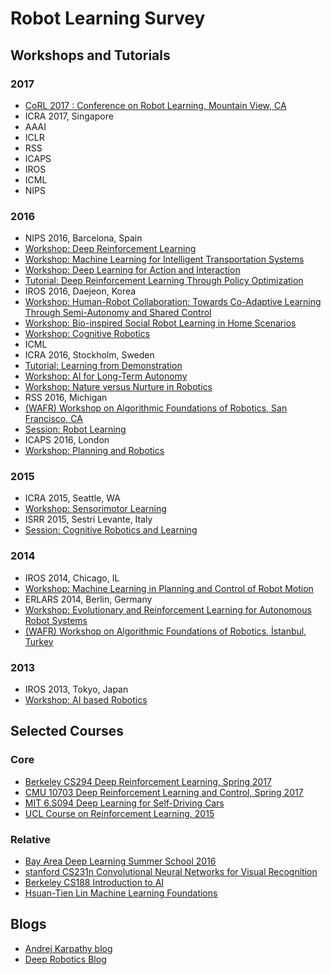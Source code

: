 # Robot Learning Survey

## Workshops and Tutorials
### 2017
- [CoRL 2017 : Conference on Robot Learning, Mountain View, CA](http://www.robot-learning.org/home)
- ICRA 2017, Singapore
- AAAI
- ICLR
- RSS
- ICAPS
- IROS
- ICML
- NIPS

### 2016
- NIPS 2016, Barcelona, Spain
 - [Workshop: Deep Reinforcement Learning](https://sites.google.com/site/deeprlnips2016/)
 - [Workshop: Machine Learning for Intelligent Transportation Systems](https://sites.google.com/site/nips2016intelligenttrans/home)
 - [Workshop: Deep Learning for Action and Interaction](https://sites.google.com/site/nips16interaction/)
 - [Tutorial: Deep Reinforcement Learning Through Policy Optimization](https://nips.cc/Conferences/2016/Schedule?showEvent=6198)
- IROS 2016, Daejeon, Korea
 - [Workshop: Human-Robot Collaboration: Towards Co-Adaptive Learning Through Semi-Autonomy and Shared Control](http://www.ausy.tu-darmstadt.de/Workshops/IROS2016)
 - [Workshop: Bio-inspired Social Robot Learning in Home Scenarios](https://www2.informatik.uni-hamburg.de/wtm/SocialRobotsWorkshop2016/index.php)
 - [Workshop: Cognitive Robotics](http://www.cse.unsw.edu.au/~cogrob/2016/)
- ICML
- ICRA 2016, Stockholm, Sweden
 - [Tutorial: Learning from Demonstration](http://lasa.epfl.ch/tutorialICRA16/)
 - [Workshop: AI for Long-Term Autonomy](https://sites.google.com/site/icra2016ailta/)
 - [Workshop: Nature versus Nurture in Robotics](http://mobilemanipulation.org/nvsn/)
- RSS 2016, Michigan
- [(WAFR)  Workshop on Algorithmic Foundations of Robotics, San Francisco, CA](http://wafr2016.berkeley.edu/index.html)
 - [Session: Robot Learning](http://wafr2016.berkeley.edu/program.html#session9)
- ICAPS 2016, London
 - [Workshop: Planning and Robotics](http://icaps16.icaps-conference.org/planrob.html)

### 2015
- ICRA 2015, Seattle, WA
 - [Workshop: Sensorimotor Learning](http://sensorimotor-learning.mit.edu/)
- ISRR 2015, Sestri Levante, Italy 
 - [Session: Cognitive Robotics and Learning](http://www.isrr-2015.org/index.php/program/technical-program.html#cognitive)


### 2014
- IROS 2014, Chicago, IL
 - [Workshop: Machine Learning in Planning and Control of Robot Motion](https://www.cs.unm.edu/amprg/mlpc14Workshop/proceedings.html)
- ERLARS 2014, Berlin, Germany
 - [Workshop: Evolutionary and Reinforcement Learning for Autonomous Robot Systems](http://www.erlars.org/)
- [(WAFR)  Workshop on Algorithmic Foundations of Robotics, İstanbul, Turkey](http://robot.cmpe.boun.edu.tr/wafr2014/)
 
### 2013
- IROS 2013, Tokyo, Japan
 - [Workshop: AI based Robotics](https://robohow.eu/workshops/ai-based-robotics-iros-2013/program)
 
## Selected Courses
### Core
- [Berkeley CS294 Deep Reinforcement Learning, Spring 2017](http://rll.berkeley.edu/deeprlcourse/)
- [CMU 10703 Deep Reinforcement Learning and Control, Spring 2017](https://katefvision.github.io/)
- [MIT 6.S094 Deep Learning for Self-Driving Cars](http://selfdrivingcars.mit.edu/)
- [UCL Course on Reinforcement Learning, 2015](http://www0.cs.ucl.ac.uk/staff/d.silver/web/Teaching.html)

### Relative
- [Bay Area Deep Learning Summer School 2016](https://www.bayareadlschool.org/)
- [stanford CS231n Convolutional Neural Networks for Visual Recognition](http://cs231n.stanford.edu/syllabus.html)
- [Berkeley CS188 Introduction to AI](http://ai.berkeley.edu/lecture_videos.html)
- [Hsuan-Tien Lin Machine Learning Foundations](http://www.csie.ntu.edu.tw/~htlin/mooc/)

## Blogs
- [Andrej Karpathy blog](http://karpathy.github.io/)
- [Deep Robotics Blog](https://vmayoral.github.io/)

